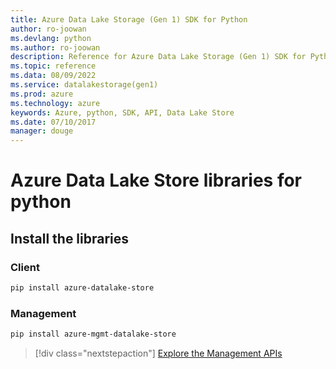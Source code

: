 ```yaml
---
title: Azure Data Lake Storage (Gen 1) SDK for Python
author: ro-joowan
ms.devlang: python
ms.author: ro-joowan
description: Reference for Azure Data Lake Storage (Gen 1) SDK for Python
ms.topic: reference
ms.data: 08/09/2022
ms.service: datalakestorage(gen1)
ms.prod: azure
ms.technology: azure
keywords: Azure, python, SDK, API, Data Lake Store
ms.date: 07/10/2017
manager: douge
---
```

# Azure Data Lake Store libraries for python

## Install the libraries
### Client

```bash
pip install azure-datalake-store
```

### Management

```bash
pip install azure-mgmt-datalake-store
```
> [!div class="nextstepaction"]
> [Explore the Management APIs](/python/api/overview/azure/datalakestore/management)